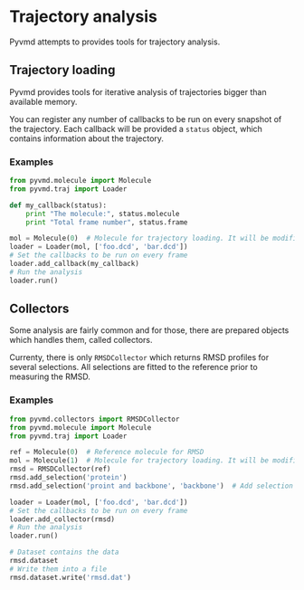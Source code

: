 # Trajectory analysis #

Pyvmd attempts to provides tools for trajectory analysis.

## Trajectory loading ##
Pyvmd provides tools for iterative analysis of trajectories bigger than available memory.

You can register any number of callbacks to be run on every snapshot of the trajectory.
Each callback will be provided a `status` object, which contains information about the trajectory.

### Examples ###
```python
from pyvmd.molecule import Molecule
from pyvmd.traj import Loader

def my_callback(status):
    print "The molecule:", status.molecule
    print "Total frame number", status.frame

mol = Molecule(0)  # Molecule for trajectory loading. It will be modified.
loader = Loader(mol, ['foo.dcd', 'bar.dcd'])
# Set the callbacks to be run on every frame
loader.add_callback(my_callback)
# Run the analysis
loader.run()
```

## Collectors ##
Some analysis are fairly common and for those, there are prepared objects which handles them, called collectors.

Currenty, there is only `RMSDCollector` which returns RMSD profiles for several selections. All selections are fitted
to the reference prior to measuring the RMSD.

### Examples ###
```python
from pyvmd.collectors import RMSDCollector
from pyvmd.molecule import Molecule
from pyvmd.traj import Loader

ref = Molecule(0)  # Reference molecule for RMSD
mol = Molecule(1)  # Molecule for trajectory loading. It will be modified.
rmsd = RMSDCollector(ref)
rmsd.add_selection('protein')
rmsd.add_selection('proint and backbone', 'backbone')  # Add selection under name 'backbone'

loader = Loader(mol, ['foo.dcd', 'bar.dcd'])
# Set the callbacks to be run on every frame
loader.add_collector(rmsd)
# Run the analysis
loader.run()

# Dataset contains the data
rmsd.dataset
# Write them into a file
rmsd.dataset.write('rmsd.dat')
```
